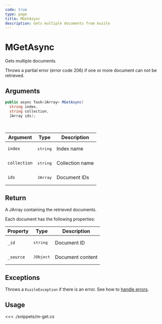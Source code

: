 ```yaml
---
code: true
type: page
title: MGetAsync
description: Gets multiple documents from kuzzle
---
```


# MGetAsync

Gets multiple documents.

Throws a partial error (error code 206) if one or more document can not be retrieved.

## Arguments

```csharp
public async Task<JArray> MGetAsync(
  string index, 
  string collection, 
  JArray ids);

```

<br/>

| Argument     | Type                                      | Description     |
| ------------ | ----------------------------------------- | --------------- |
| `index`      | <pre>string</pre>             | Index name      |
| `collection` | <pre>string</pre>             | Collection name |
| `ids`        | <pre>JArray</pre> | Document IDs    |

## Return

A JArray containing the retrieved documents.

Each document has the following properties:

| Property   | Type              | Description      |
| ---------- | ----------------- | ---------------- |
| `_id`     | <pre>string</pre> | Document ID      |
| `_source` | <pre>JObject</pre> | Document content |

## Exceptions

Throws a `KuzzleException` if there is an error. See how to [handle errors](/sdk/csharp/1/essentials/error-handling).

## Usage

<<< ./snippets/m-get.cs
